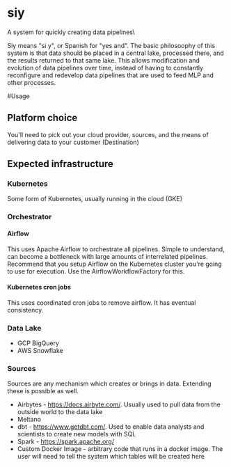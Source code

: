 # siy
A system for quickly creating data pipelines\

Siy means "si y", or Spanish for "yes and".  The basic philosoophy of this system is that data should be placed in a central lake, processed there, and the results returned to that same lake.  This allows modification and evolution of data pipelines over time, instead of having to constantly reconfigure and redevelop data pipelines that are used to feed MLP and other processes.

#Usage
## Platform choice
You'll need to pick out your cloud provider, sources, and the means of delivering data to your customer (Destination)

## Expected infrastructure
### Kubernetes
Some form of Kubernetes, usually running in the cloud (GKE)

### Orchestrator
#### Airflow
This uses Apache Airflow to orchestrate all pipelines.  Simple to understand, can become a bottleneck with large
amounts of interrelated pipelines.  Recommend that you setup Airflow on the Kubernetes cluster you're
going to use for execution.  Use the AirflowWorkflowFactory for this.

#### Kubernetes cron jobs
This uses coordinated cron jobs to remove airflow.  It has eventual consistency.

### Data Lake
- GCP BigQuery
- AWS Snowflake

### Sources
Sources are any mechanism which creates or brings in data.  Extending these is possible as well.
- Airbytes - https://docs.airbyte.com/.  Usually used to pull data from the outside world to the data lake
- Meltano
- dbt - https://www.getdbt.com/.  Used to enable data analysts and scientists to create new models with SQL
- Spark - https://spark.apache.org/
- Custom Docker Image - arbitrary code that runs in a docker image.  The user will need to tell the system which tables will be created here

